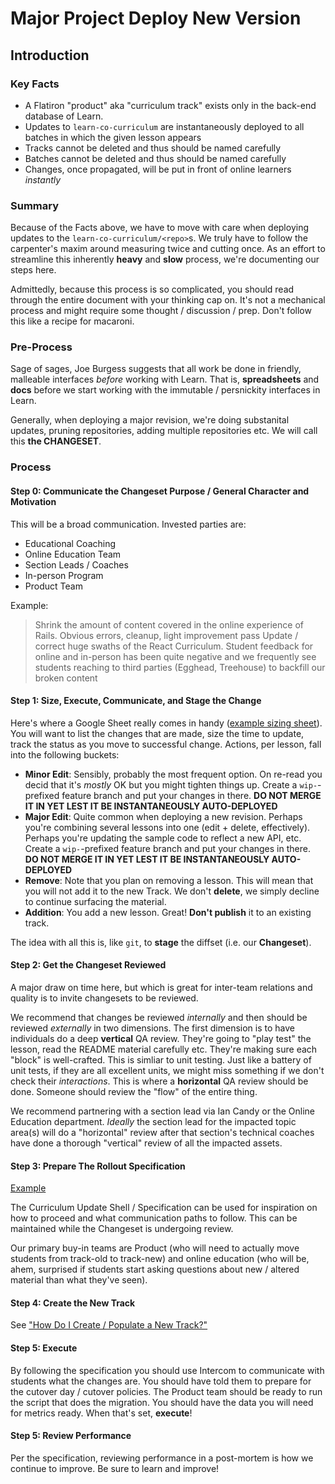 # Major Project Deploy New Version

## Introduction

### Key Facts

* A Flatiron "product" aka "curriculum track" exists only in the back-end
  database of Learn. 
* Updates to `learn-co-curriculum` are instantaneously deployed to all batches
  in which the given lesson appears
* Tracks cannot be deleted and thus should be named carefully
* Batches cannot be deleted and thus should be named carefully
* Changes, once propagated, will be put in front of online learners _instantly_

### Summary

Because of the Facts above, we have to move with care when deploying updates to
the `learn-co-curriculum/<repo>`s. We truly have to follow the carpenter's
maxim around measuring twice and cutting once. As an effort to streamline this
inherently **heavy** and **slow** process, we're documenting our steps here.

Admittedly, because this process is so complicated, you should read through the
entire document with your thinking cap on. It's not a mechanical process and
might require some thought / discussion / prep. Don't follow this like a recipe
for macaroni.

### Pre-Process

Sage of sages, Joe Burgess suggests that all work be done in friendly,
malleable interfaces _before_ working with Learn. That is, **spreadsheets** and
**docs** before we start working with the immutable / persnickity interfaces in
Learn.

Generally, when deploying a major revision, we're doing substanital updates,
pruning repositories, adding multiple repositories etc. We will call this **the
CHANGESET**.

### Process

#### Step 0: Communicate the Changeset Purpose / General Character and Motivation

This will be a broad communication. Invested parties are:

* Educational Coaching
* Online Education Team
* Section Leads / Coaches
* In-person Program
* Product Team

Example:

> Shrink the amount of content covered in the online experience of Rails. Obvious errors, cleanup, light improvement pass
Update / correct huge swaths of the React Curriculum. Student feedback for online and in-person has been quite negative and we frequently see students reaching to third parties (Egghead, Treehouse) to backfill our broken content

#### Step 1: Size, Execute, Communicate, and Stage the Change

Here's where a Google Sheet really comes in handy ([example sizing sheet][example]).
You will want to list the changes that are made, size the time to update, track
the status as you move to successful change. Actions, per lesson, fall into the
following buckets:

* **Minor Edit**: Sensibly, probably the most frequent option. On re-read you
  decid that it's _mostly_ OK but you might tighten things up. Create a
  `wip-`-prefixed feature branch and put your changes in there. **DO NOT MERGE
  IT IN YET LEST IT BE INSTANTANEOUSLY AUTO-DEPLOYED**
* **Major Edit**: Quite common when deploying a new revision. Perhaps you're
  combining several lessons into one (edit + delete, effectively). Perhaps
  you're updating the sample code to reflect a new API, etc.  Create a
  `wip-`-prefixed feature branch and put your changes in there. **DO NOT MERGE
  IT IN YET LEST IT BE INSTANTANEOUSLY AUTO-DEPLOYED**
* **Remove**: Note that you plan on removing a lesson. This will mean that you will
  not add it to the new Track. We don't **delete**, we simply decline to continue
  surfacing the material.
* **Addition**: You add a new lesson. Great! **Don't publish** it to an
  existing track.

The idea with all this is, like `git`, to **stage** the diffset (i.e. our
**Changeset**).

#### Step 2: Get the Changeset Reviewed

A major draw on time here, but which is great for inter-team relations and
quality is to invite changesets to be reviewed.

We recommend that changes be reviewed _internally_ and then should be reviewed
_externally_ in two dimensions. The first dimension is to have individuals do a
deep **vertical** QA review. They're going to "play test" the lesson, read the
README material carefully etc. They're making sure each "block" is
well-crafted. This is simliar to unit testing. Just like a battery of unit
tests, if they are all excellent units, we might miss something if we don't
check their _interactions_. This is where a **horizontal** QA review should be
done. Someone should review the "flow" of the entire thing.

We recommend partnering with a section lead via Ian Candy or the Online
Education department. _Ideally_ the section lead for the impacted topic area(s)
will do a "horizontal" review after that section's technical coaches have done
a thorough "vertical" review of all the impacted assets.

#### Step 3: Prepare The Rollout Specification

[Example](https://docs.google.com/document/d/1G18dqLJIN68tDN_NfrS70Zla-LAeHu6Ah1mMq0FGIU4/edit?usp=sharing)

The Curriculum Update Shell / Specification can be used for inspiration on how
to proceed and what communication paths to follow. This can be maintained while
the Changeset is undergoing review.

Our primary buy-in teams are Product (who will need to actually move students
from track-old to track-new) and online education (who will be, ahem, surprised
if students start asking questions about new / altered material than what
they've seen).

#### Step 4: Create the New Track

See ["How Do I Create / Populate a New Track?"](./it-learn-new-track.md)

#### Step 5: Execute

By following the specification you should use Intercom to communicate with
students what the changes are. You should have told them to prepare for the
cutover day / cutover policies. The Product team should be ready to run the
script that does the migration. You should have the data you will need for
metrics ready. When that's set, **execute**!

#### Step 5: Review Performance

Per the specification, reviewing performance in a post-mortem is how we
continue to improve. Be sure to learn and improve!

[example]: https://docs.google.com/spreadsheets/d/1jJNphjt-bxAGfprSdBd2fOrmVcYhWi2jQxnbo4kPabI/edit#gid=1793748468
